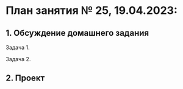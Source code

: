 # План занятия № 25, 19.04.2023:

## 1. Обсуждение домашнего задания
Задача 1.


Задача 2.




## 2. Проект  











